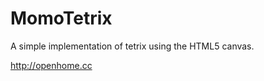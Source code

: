MomoTetrix
==========

A simple implementation of tetrix using the HTML5 canvas.

http://openhome.cc
